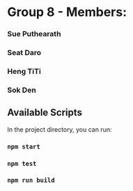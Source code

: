 # Group 8 - Members:
### Sue Puthearath
### Seat Daro
### Heng TiTi
### Sok Den

## Available Scripts

In the project directory, you can run:

### `npm start`
### `npm test`
### `npm run build`
